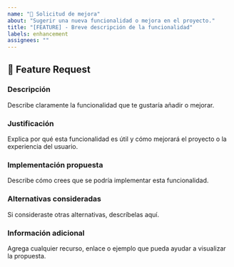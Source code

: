 ```yaml
---
name: "🚀 Solicitud de mejora"
about: "Sugerir una nueva funcionalidad o mejora en el proyecto."
title: "[FEATURE] - Breve descripción de la funcionalidad"
labels: enhancement
assignees: ""
---
```


## 🚀 Feature Request

### Descripción

Describe claramente la funcionalidad que te gustaría añadir o mejorar. 

### Justificación

Explica por qué esta funcionalidad es útil y cómo mejorará el proyecto o la experiencia del usuario.

### Implementación propuesta

Describe cómo crees que se podría implementar esta funcionalidad. 

### Alternativas consideradas

Si consideraste otras alternativas, descríbelas aquí.

### Información adicional

Agrega cualquier recurso, enlace o ejemplo que pueda ayudar a visualizar la propuesta.
